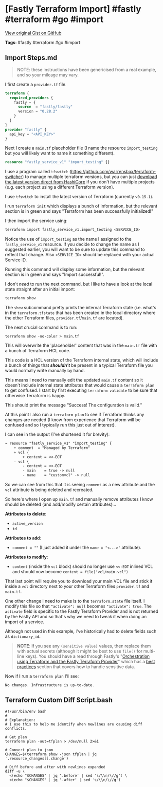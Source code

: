 # [Fastly Terraform Import] #fastly #terraform #go #import

[View original Gist on GitHub](https://gist.github.com/Integralist/2b4298d4d287376b8a939c4e9eadd693)

**Tags:** #fastly #terraform #go #import

## Import Steps.md

> NOTE: these instructions have been genericised from a real example, and so your mileage may vary.

I first create a `provider.tf` file.

```terraform
terraform {
  required_providers {
    fastly = {
      source  = "fastly/fastly"
      version = "0.28.2"
    }
  }
}
provider "fastly" {
  api_key = "<API_KEY>"
}
```

Next I create a `main.tf` placeholder file (I name the resource `import_testing` but you will likely want to name it something different).

```terraform
resource "fastly_service_v1" "import_testing" {}
```

I use a program called `tfswitch` (https://github.com/warrensbox/terraform-switcher) to manage multiple terraform versions, but you can just [download the latest version direct from HashiCorp](https://www.terraform.io/downloads.html) if you don't have multiple projects (e.g. each project using a different Terraform version).

I use `tfswitch` to install the latest version of Terraform (currently `v0.15.1`).

I run `terraform init` which displays a bunch of information, but the relevant section is in green and says "Terraform has been successfully initialized!"

I then import the service using:

```bash
terraform import fastly_service_v1.import_testing <SERVICE_ID>
```

Notice the use of `import_testing` as the name I assigned to the `fastly_service_v1` resource. If you decide to change the name as I suggested earlier, you will want to be sure to update this command to reflect that change. Also `<SERVICE_ID>` should be replaced with your actual Service ID.

Running this command will display some information, but the relevant section is in green and says "Import successful!".

I don't _need_ to run the next command, but I like to have a look at the local state straight after an initial import:

```bash
terraform show
```

The `show` subcommand pretty prints the internal Terraform state (i.e. what's in the `terraform.tfstate` that has been created in the local directory where the other Terraform files, `provider.tf`/`main.tf` are located).

The next crucial command is to run:

```
terraform show -no-color > main.tf
```

This will overwrite the 'placeholder' content that was in the `main.tf` file with a bunch of Terraform HCL code.

This code is a HCL version of the Terraform internal state, which will include a bunch of things that **_shouldn't_** be present in a typical Terraform file you would normally write manually by hand.

This means I need to manually edit the updated `main.tf` content so it doesn't include internal state attributes that would cause a `terraform plan` to get confused. I start by first executing `terraform validate` to be sure that otherwise Terraform is happy.

This should print the message "Success! The configuration is valid."

At this point I also run a `terraform plan` to see if Terraform thinks any changes are needed (I know from experience that Terraform will be confused and so I typically run this just out of interest).

I can see in the output (I've shortened it for brevity):

```diff
~ resource "fastly_service_v1" "import_testing" {
    + comment  = "Managed by Terraform"
    + vcl {
        + content = <<-EOT
    - vcl {
        - content = <<-EOT
        - main    = true -> null
        - name    = "customvcl" -> null
```

So we can see from this that it is seeing `comment` as a new attribute and the `vcl` attribute is being deleted and recreated.

So here's where I open up `main.tf` and manually remove attributes I know should be deleted (and add/modify certain attributes)...

**Attributes to delete**:
- `active_version`
- `id`

**Attributes to add**:
- `comment = ""` (I just added it under the `name = "<...>"` attribute).

**Attributes to modify**:
- `content` (inside the `vcl` block) should no longer use `<<-EOT` inlined VCL and should now become `content = file("vcl/main.vcl")`

That last point will require you to download your main VCL file and stick it inside a `vcl` directory next to your other Terraform files `provider.tf` and `main.tf`.

One other change I need to make is to the `terraform.state` file itself. I modify this file so that `"activate": null` becomes `"activate": true`. The `activate` field is specific to the Fastly Terraform Provider and is not returned by the Fastly API and so that's why we need to tweak it when doing an import of a service.

Although not used in this example, I've historically had to delete fields such as `dictionary_id`.

> **NOTE**: If you see any `(sensitive value)` values, then replace them with actual secrets (although it might be best to use `file()` for multi-line keys). You should have a read through Fastly's "[Orchestration using Terraform and the Fastly Terraform Provider](https://developer.fastly.com/learning/integrations/orchestration/terraform/)" which has a [best practices](https://developer.fastly.com/learning/integrations/orchestration/terraform/#best-practices) section that covers how to handle sensitive data.

Now if I run a `terraform plan` I'll see:

```
No changes. Infrastructure is up-to-date.
```

## Terraform Custom Diff Script.bash

```shell
#!/usr/bin/env bash
#
# Explanation:
# I use this to help me identify when newlines are causing diff conflicts.

# Get plan
terraform plan -out=tfplan > /dev/null 2>&1

# Convert plan to json
CHANGES=$(terraform show -json tfplan | jq '.resource_changes[].change')

# Diff before and after with newlines expanded
diff -u \
  <(echo "$CHANGES" | jq '.before' | sed 's/\\n/\//g') \
  <(echo "$CHANGES" | jq '.after' | sed 's/\\n/\//g')
```

